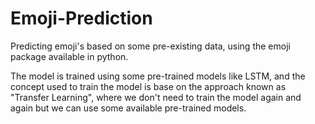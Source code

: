 # Emoji-Prediction

Predicting emoji's based on some pre-existing data, using the emoji package available in python.

The model is trained using some pre-trained models like LSTM, and the concept used to train the model is base on the approach known as "Transfer Learning", where we don't need to train the model again and again but we can use some available pre-trained models.
